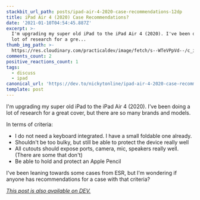 ```yaml
---
stackbit_url_path: posts/ipad-air-4-2020-case-recommendations-12dp
title: iPad Air 4 (2020) Case Recommendations?
date: '2021-01-10T04:54:45.887Z'
excerpt: >-
  I'm upgrading my super old iPad to the iPad Air 4 (2020). I've been doing a
  lot of research for a gre...
thumb_img_path: >-
  https://res.cloudinary.com/practicaldev/image/fetch/s--WTeVPpVd--/c_imagga_scale,f_auto,fl_progressive,h_420,q_auto,w_1000/https://dev-to-uploads.s3.amazonaws.com/i/dus6mc5i19eyss4nuwd3.png
comments_count: 2
positive_reactions_count: 1
tags:
  - discuss
  - ipad
canonical_url: 'https://dev.to/nickytonline/ipad-air-4-2020-case-recommendations-12dp'
template: post
---
```

I'm upgrading my super old iPad to the iPad Air 4 (2020). I've been doing a lot of research for a great cover, but there are so many brands and models.

In terms of criteria:

* I do not need a keyboard integrated. I have a small foldable one already.
* Shouldn't be too bulky, but still be able to protect the device really well
* All cutouts should expose ports, camera, mic, speakers really well. (There are some that don't)
* Be able to hold and protect an Apple Pencil

I've been leaning towards some cases from ESR, but I'm wondering if anyone has recommendations for a case with that criteria?

*[This post is also available on DEV.](https://dev.to/nickytonline/ipad-air-4-2020-case-recommendations-12dp)*


<script>
const parent = document.getElementsByTagName('head')[0];
const script = document.createElement('script');
script.type = 'text/javascript';
script.src = 'https://cdnjs.cloudflare.com/ajax/libs/iframe-resizer/4.1.1/iframeResizer.min.js';
script.charset = 'utf-8';
script.onload = function() {
    window.iFrameResize({}, '.liquidTag');
};
parent.appendChild(script);
</script>    
